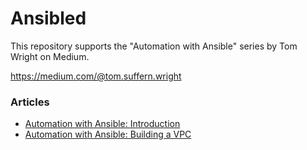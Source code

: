 # Ansibled
This repository supports the "Automation with Ansible" series by Tom Wright on Medium.

https://medium.com/@tom.suffern.wright

### Articles

- [Automation with Ansible: Introduction](https://medium.com/@tom.suffern.wright/automation-with-ansible-introduction-ccfa1baf8f5c)
- [Automation with Ansible: Building a VPC](https://medium.com/@tom.suffern.wright/automating-with-ansible-building-a-vpc-c252944d3d2e)
